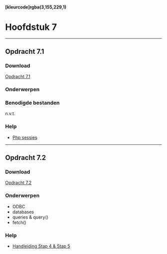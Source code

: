 #### [kleurcode]rgba(3,155,229,1)

# Hoofdstuk 7

---
## Opdracht 7.1

### Download

<a href="https://elo.kw1c.nl/CMS/Studie/811%20ICT-Academie/811%20VakkenInhoud/%5BB.22%20PHP%5D%20PHP/25187%20%C2%A0%20Applicatie-%20en%20mediaontwikkelaar/Periode%2004/Productie/02.%20Opdrachten/7.1.pdf">Opdracht 7.1</a>

### Onderwerpen


### Benodigde bestanden
n.v.t.

### Help
- <a href="https://www.w3schools.com/php/php_sessions.asp" target="_blank">Php sessies</a>

---
## Opdracht 7.2

### Download
<a href="https://elo.kw1c.nl/CMS/Studie/811%20ICT-Academie/811%20VakkenInhoud/%5BB.22%20PHP%5D%20PHP/25187%20%C2%A0%20Applicatie-%20en%20mediaontwikkelaar/Periode%2004/Productie/02.%20Opdrachten/7.2.pdf" target="_blank">Opdracht 7.2</a>

### Onderwerpen
- ODBC
- databases
- queries & query()
- fetch()

### Help
- <a href="https://elo.kw1c.nl/CMS/Studie/811%20ICT-Academie/811%20VakkenInhoud/%5BB.22%20PHP%5D%20PHP/25187%20%C2%A0%20Applicatie-%20en%20mediaontwikkelaar/Periode%2004/Productie/01.%20Reader/Database%20connectie%20leggen%20MS%20SQL%20server.pdf" target="_blank">Handleiding Stap 4 & Stap 5</a>